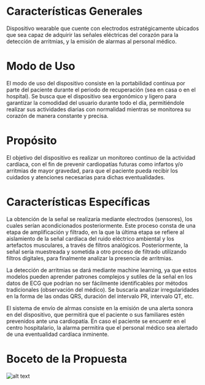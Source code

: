 # Características Generales

Dispositivo wearable que cuente con electrodos estratégicamente ubicados que sea capaz de adquirir las señales eléctricas del corazón para la detección de arritmias, y la emisión de alarmas al personal médico.  

# Modo de Uso

El modo de uso del dispositivo consiste en la portabilidad contínua por parte del paciente durante el periodo de recuperación (sea en casa o en el hospital). Se busca que el dispositivo sea ergonómico y ligero para garantizar la comodidad del usuario durante todo el día, permitiéndole realizar sus actividades diarias con normalidad mientras se monitorea su corazón de manera constante y precisa.

# Propósito 

El objetivo del dispositivo es realizar un monitoreo continuo de la actividad cardíaca, con el fin de prevenir cardiopatías futuras como infartos y/o arritmias de mayor gravedad, para que el paciente pueda recibir los cuidados y atenciones necesarias para dichas eventualidades.  

# Características Específicas

La obtención de la señal se realizaría mediante electrodos (sensores), los cuales serían acondicionados posteriormente. Este proceso consta de una etapa de amplificación y filtrado, en la que la última etapa se refiere al aislamiento de la señal cardíaca del ruido eléctrico ambiental y los artefactos musculares, a través de filtros analógicos. Posteriormente, la señal sería muestreada y sometida a otro proceso de filtrado utilizando filtros digitales, para finalmente analizar la presencia de arritmias.

La detección de arritmias se dará mediante machine learning, ya que estos modelos pueden aprender patrones complejos y sutiles de la señal en los datos de ECG que podrían no ser fácilmente identificables por métodos tradicionales (observación del médico). Se buscaría analizar irregularidades en la forma de las ondas QRS, duración del intervalo PR, intervalo QT, etc.

El sistema de envío de alrmas consiste en la emisión de una alerta sonora en del dispositivo, que permitirá que el paciente o sus familiares estén prevenidos ante una cardiopatía. En caso el paciente se encuentr en el centro hospitalario, la alarma permitíra que el personal médico sea alertado de una eventualidad cardíaca inminente. 

# Boceto de la Propuesta

![alt text](image.png)